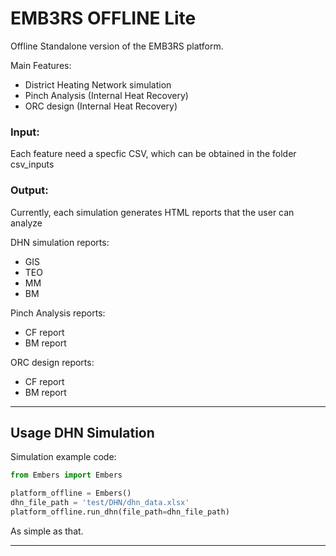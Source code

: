 # EMB3RS OFFLINE Lite 

Offline Standalone version of the EMB3RS platform. 

Main Features:
  - District Heating Network simulation 
  - Pinch Analysis (Internal Heat Recovery)
  - ORC design (Internal Heat Recovery)

### Input: 

Each feature need a specfic CSV, which can be obtained in the folder csv_inputs

### Output:

Currently, each simulation generates HTML reports that the user can analyze

DHN simulation reports:
  - GIS  
  - TEO
  - MM 
  - BM 
  
Pinch Analysis reports:
  - CF report
  - BM report

ORC design reports:
  - CF report
  - BM report


---

## Usage DHN Simulation

Simulation example code:

```python
from Embers import Embers

platform_offline = Embers()
dhn_file_path = 'test/DHN/dhn_data.xlsx'
platform_offline.run_dhn(file_path=dhn_file_path)

```
As simple as that.


---
